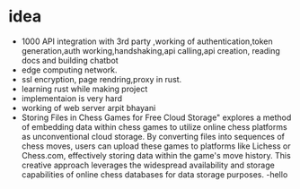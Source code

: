 # idea
- 1000 API integration with 3rd party ,working of authentication,token generation,auth working,handshaking,api calling,api creation, reading docs and building chatbot
- edge computing network.
- ssl encryption, page rendring,proxy in rust.
- learning rust while making project
- implementaion is very hard
- working of web server arpit bhayani
- Storing Files in Chess Games for Free Cloud Storage" explores a method of embedding data within chess games to utilize online chess platforms as unconventional cloud storage. By converting files into sequences of chess moves, users can upload these games to platforms like Lichess or Chess.com, effectively storing data within the game's move history. This creative approach leverages the widespread availability and storage capabilities of online chess databases for data storage purposes.
-hello
